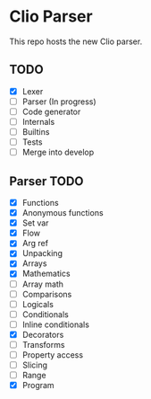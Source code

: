 # Clio Parser

This repo hosts the new Clio parser.

## TODO

- [X] Lexer
- [ ] Parser (In progress)
- [ ] Code generator
- [ ] Internals
- [ ] Builtins
- [ ] Tests
- [ ] Merge into develop

## Parser TODO

- [X] Functions
- [X] Anonymous functions
- [X] Set var
- [X] Flow
- [X] Arg ref
- [X] Unpacking
- [X] Arrays
- [X] Mathematics
- [ ] Array math
- [ ] Comparisons
- [ ] Logicals
- [ ] Conditionals
- [ ] Inline conditionals
- [X] Decorators
- [ ] Transforms
- [ ] Property access
- [ ] Slicing
- [ ] Range
- [X] Program